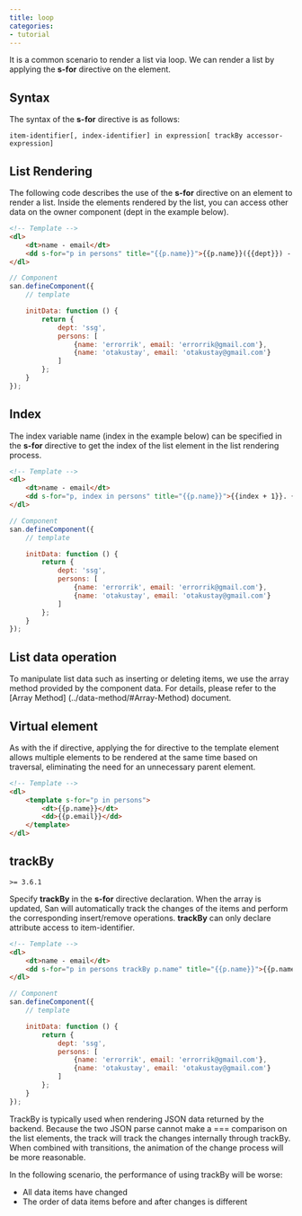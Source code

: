 ```yaml
---
title: loop
categories:
- tutorial
---
```


It is a common scenario to render a list via loop. We can render a list by applying the **s-for** directive on the element.


Syntax
----

The syntax of the **s-for** directive is as follows:

```
item-identifier[, index-identifier] in expression[ trackBy accessor-expression]
```

List Rendering
----

The following code describes the use of the **s-for** directive on an element to render a list. Inside the elements rendered by the list, you can access other data on the owner component (dept in the example below).

```html
<!-- Template -->
<dl>
    <dt>name - email</dt>
    <dd s-for="p in persons" title="{{p.name}}">{{p.name}}({{dept}}) - {{p.email}}</dd>
</dl>
```

```js
// Component
san.defineComponent({
    // template

    initData: function () {
        return {
            dept: 'ssg',
            persons: [
                {name: 'errorrik', email: 'errorrik@gmail.com'},
                {name: 'otakustay', email: 'otakustay@gmail.com'}
            ]
        };
    }
});
```

Index
----

The index variable name (index in the example below) can be specified in the **s-for** directive to get the index of the list element in the list rendering process.

```html
<!-- Template -->
<dl>
    <dt>name - email</dt>
    <dd s-for="p, index in persons" title="{{p.name}}">{{index + 1}}. {{p.name}}({{dept}}) - {{p.email}}</dd>
</dl>
```

```js
// Component
san.defineComponent({
    // template

    initData: function () {
        return {
            dept: 'ssg',
            persons: [
                {name: 'errorrik', email: 'errorrik@gmail.com'},
                {name: 'otakustay', email: 'otakustay@gmail.com'}
            ]
        };
    }
});
```

List data operation
-------

To manipulate list data such as inserting or deleting items, we use the array method provided by the component data. For details, please refer to the [Array Method] (../data-method/#Array-Method) document.


Virtual element
------

As with the if directive, applying the for directive to the template element allows multiple elements to be rendered at the same time based on traversal, eliminating the need for an unnecessary parent element.


```html
<!-- Template -->
<dl>
    <template s-for="p in persons">
        <dt>{{p.name}}</dt>
        <dd>{{p.email}}</dd>
    </template>
</dl>
```

trackBy
------

`>= 3.6.1`


Specify **trackBy** in the **s-for** directive declaration. When the array is updated, San will automatically track the changes of the items and perform the corresponding insert/remove operations. **trackBy** can only declare attribute access to item-identifier.


```html
<!-- Template -->
<dl>
    <dt>name - email</dt>
    <dd s-for="p in persons trackBy p.name" title="{{p.name}}">{{p.name}}({{dept}}) - {{p.email}}</dd>
</dl>
```

```js
// Component
san.defineComponent({
    // template

    initData: function () {
        return {
            dept: 'ssg',
            persons: [
                {name: 'errorrik', email: 'errorrik@gmail.com'},
                {name: 'otakustay', email: 'otakustay@gmail.com'}
            ]
        };
    }
});
```


TrackBy is typically used when rendering JSON data returned by the backend. Because the two JSON parse cannot make a === comparison on the list elements, the track will track the changes internally through trackBy. When combined with transitions, the animation of the change process will be more reasonable.

In the following scenario, the performance of using trackBy will be worse:

- All data items have changed
- The order of data items before and after changes is different




